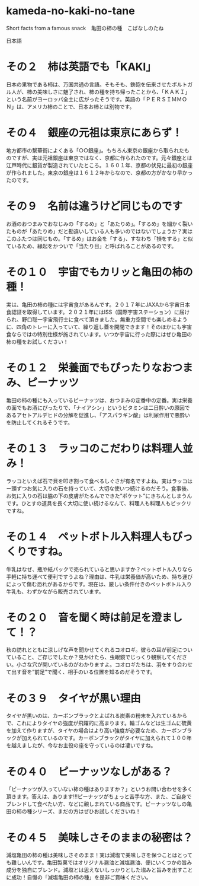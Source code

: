 # kameda-no-kaki-no-tane
Short facts from a famous snack　亀田の柿の種　こばなしのたね

日本語
# その２　柿は英語でも「KAKI」
日本の果物である柿は、万国共通の言語。そもそも、鉄砲を伝来させたポルトガル人が、柿の美味しさに魅了され、柿の種を持ち帰ったことから、「ＫＡＫＩ」という名前がヨーロッパ全土に広がったそうです。英語の「ＰＥＲＳＩＭＭＯＮ」は、アメリカ柿のことで、日本お柿とは別物です。

# その４　銀座の元祖は東京にあらず！
地方都市の繫華街によくある「○○銀座」。もちろん東京の銀座から取られたものですが、実は元祖銀座は東京ではなく、京都に作られたのです。元々銀座とは江戸時代に銀貨が製造されていたところ。１６０１年、京都の伏見に最初の銀座が作られました。東京の銀座は１６１２年からなので、京都の方がかなり早かったのです。

# その９　名前は違うけど同じものです
お酒のおつまみでおなじみの「するめ」と「あたりめ」。「するめ」を細かく裂いたものが「あたりめ」だと勘違いしている人も多いのではないでしょうか？実はこのふたつは同じもの。「するめ」はお金を「する」、すなわち「損をする」と似ているため、縁起をかついで「当たり目」と呼ばれることがあるのです。

# その１０　宇宙でもカリッと亀田の柿の種！
実は、亀田の柿の種には宇宙食があるんです。２０１７年にJAXAから宇宙日本食認証を取得しています。２０２１年にはISS（国際宇宙ステーション）に届けられ、野口聡一宇宙飛行士に食べて頂きました。無重力空間でも楽しめるように、四角のトレーに入っていて、繰り返し蓋を開閉できます！そのほかにも宇宙食ならではの特別仕様が施されています。いつか宇宙に行った際にはぜひ亀田の柿の種をお試しください！

# その１２　栄養面でもぴったりなおつまみ、ピーナッツ
亀田の柿の種にも入っているピーナッツは、おつまみの定番中の定番。実は栄養の面でもお酒にぴったりで、「ナイアシン」というビタミンは二日酔いの原因であるアセトアルデヒドの分解を促進し、「アスパラギン酸」は利尿作用で悪酔いを防止してくれるそうです。

# その１３　ラッコのこだわりは料理人並み！
ラッコといえば石で貝を叩き割って食べるしぐさが有名ですよね。実はラッコはー頭ずつお気に入りの石を持っていて、大切な使いつ続けるのだそう。食事後、お気に入りの石は脇の下の皮膚がたるんでできた”ポケット”にきちんとしまうんです。ひとすの道具を長く大切に使い続けるなんて、料理人も料理人もビックリですね。

# その１４　ペットボトル入料理人もびっくりですね。
牛乳はなぜ、瓶や紙パックで売られていると思いますか？ペットボトル入りなら手軽に持ち運べて便利ですうよね？理由は、牛乳は栄養価が高いため、持ち運びによって傷む恐れがあるからです。現在は、厳しい条件付きのペットボトル入り牛乳も、わずかながら販売されています。

# その２０　音を聞く時は前足を澄まして！？
秋の訪れとともに涼しげな声を聞かせてくれるコオロギ。彼らの耳が前足についていること、ご存じでしたか？見かけたら、虫眼鏡でじっくり観察してください。小さな穴が開いているのがわかりますよ。コオロギたちは、羽をすり合わせて出す音を”前足”で聞く、相手のいる位置を知るのだそうです。

# その３９　タイヤが黒い理由
タイヤが黒いのは、カーボンブラックとよばれる炭素の粉末を入れているからで、これによりタイヤの強度が飛躍的に高まります。輪ゴムなどは生ゴムに硫黄を加えて作りますが、タイヤの場合はより高い強度が必要なため、カーボンブラックが加えられているのです。カーボンブラックがタイヤに加えられて１００年を越えましたが、今なお主役の座を守っているのは凄いですね。

# その４０　ピーナッツなしがある？
「ピーナッツが入っていない柿の種はありますか？」というお問い合わせを多く頂きます。答えは、あります!!!ピーナッツがちょっと苦手な方、また、ご自身でブレンドして食べたい方、などに親しまれている商品です。ピーナッツなしの亀田の柿の種シリーズ、まだの方はぜひお試しくださいね！

# その４５　美味しさそのままの秘密は？
減塩亀田の柿の種は美味しさそのまま！実は減塩で美味しさを保つことはとっても難しいんです。亀田製菓ではオリジナル醤油と減塩醤油、便にいくつかの旨み成分を独自にブレンド。減塩とは思えないしっかりとした塩みと旨みを出すことに成功！自慢の「減塩亀田の柿の種」を是非ご賞味ください。

